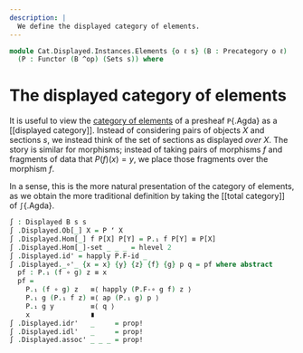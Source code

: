 ```yaml
---
description: |
  We define the displayed category of elements.
---
```


<!--
```agda
open import Cat.Displayed.Base
open import Cat.Prelude
```
-->

```agda
module Cat.Displayed.Instances.Elements {o ℓ s} (B : Precategory o ℓ)
  (P : Functor (B ^op) (Sets s)) where
```

<!--
```agda
open Precategory B
open Functor

private
  module P = Functor P
```
-->

# The displayed category of elements

It is useful to view the [category of elements] of a presheaf
`P`{.Agda} as a \[\[displayed category]]. Instead of considering pairs of
objects $X$ and sections $s$, we instead think of the set of sections as
displayed _over_ $X$. The story is similar for morphisms; instead of
taking pairs of morphisms $f$ and fragments of data that $P(f)(x) = y$,
we place those fragments over the morphism $f$.

[category of elements]: Cat.Instances.Elements.html

In a sense, this is the more natural presentation of the category of
elements, as we obtain the more traditional definition by taking the
[[total category]] of `∫`{.Agda}.

```agda
∫ : Displayed B s s
∫ .Displayed.Ob[_] X = P ʻ X
∫ .Displayed.Hom[_] f P[X] P[Y] = P.₁ f P[Y] ≡ P[X]
∫ .Displayed.Hom[_]-set _ _ _ = hlevel 2
∫ .Displayed.id' = happly P.F-id _
∫ .Displayed._∘'_ {x = x} {y} {z} {f} {g} p q = pf where abstract
  pf : P.₁ (f ∘ g) z ≡ x
  pf =
    P.₁ (f ∘ g) z   ≡⟨ happly (P.F-∘ g f) z ⟩
    P.₁ g (P.₁ f z) ≡⟨ ap (P.₁ g) p ⟩
    P.₁ g y         ≡⟨ q ⟩
    x               ∎
∫ .Displayed.idr'   _     = prop!
∫ .Displayed.idl'   _     = prop!
∫ .Displayed.assoc' _ _ _ = prop!
```
